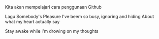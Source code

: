 Kita akan mempelajari cara penggunaan Github

Lagu Somebody's Pleasure
I've beem so busy, ignoring and hiding
About what my heart actually say 

Stay awake while I'm drowing on my thoughts
